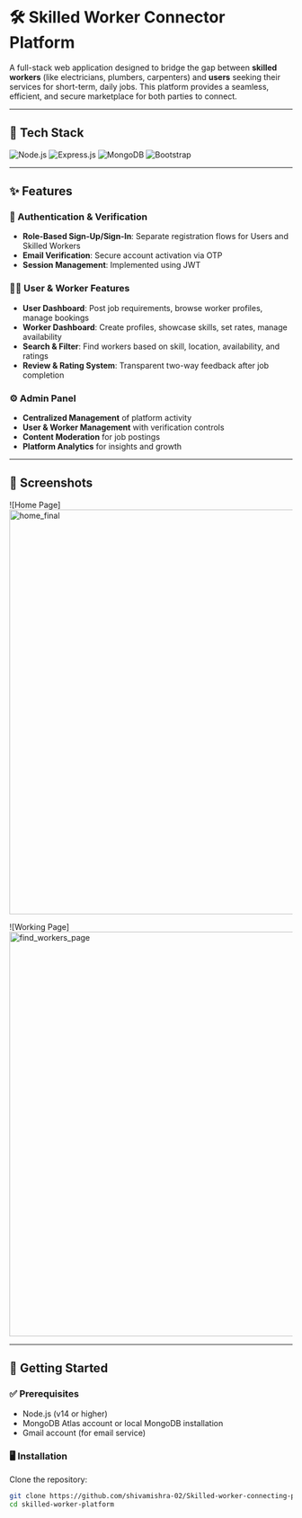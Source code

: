 # 🛠️ Skilled Worker Connector Platform

A full-stack web application designed to bridge the gap between **skilled workers** (like electricians, plumbers, carpenters) and **users** seeking their services for short-term, daily jobs. This platform provides a seamless, efficient, and secure marketplace for both parties to connect.

---

## 📌 Tech Stack

![Node.js](https://img.shields.io/badge/Node.js-339933?style=for-the-badge&logo=nodedotjs&logoColor=white)
![Express.js](https://img.shields.io/badge/Express.js-000000?style=for-the-badge&logo=express&logoColor=white)
![MongoDB](https://img.shields.io/badge/MongoDB-47A248?style=for-the-badge&logo=mongodb&logoColor=white)
![Bootstrap](https://img.shields.io/badge/Bootstrap-7952B3?style=for-the-badge&logo=bootstrap&logoColor=white)

---

## ✨ Features

### 🔐 Authentication & Verification
- **Role-Based Sign-Up/Sign-In**: Separate registration flows for Users and Skilled Workers  
- **Email Verification**: Secure account activation via OTP  
- **Session Management**: Implemented using JWT  

### 👨‍💼 User & Worker Features
- **User Dashboard**: Post job requirements, browse worker profiles, manage bookings  
- **Worker Dashboard**: Create profiles, showcase skills, set rates, manage availability  
- **Search & Filter**: Find workers based on skill, location, availability, and ratings  
- **Review & Rating System**: Transparent two-way feedback after job completion  

### ⚙️ Admin Panel
- **Centralized Management** of platform activity  
- **User & Worker Management** with verification controls  
- **Content Moderation** for job postings  
- **Platform Analytics** for insights and growth  

---

## 📸 Screenshots


![Home Page]
<img width="1080" height="720" alt="home_final" src="https://github.com/user-attachments/assets/9cc7aa45-7d2e-4a4a-8f47-d94c65e0178a" />

![Working Page]
<img width="1080" height="720" alt="find_workers_page" src="https://github.com/user-attachments/assets/24b148f4-b81e-4f6e-9a71-e87d124200d0" />


---

## 🚀 Getting Started

### ✅ Prerequisites
- Node.js (v14 or higher)  
- MongoDB Atlas account or local MongoDB installation  
- Gmail account (for email service)  

### 🖥️ Installation

Clone the repository:
```bash
git clone https://github.com/shivamishra-02/Skilled-worker-connecting-platform.git
cd skilled-worker-platform







